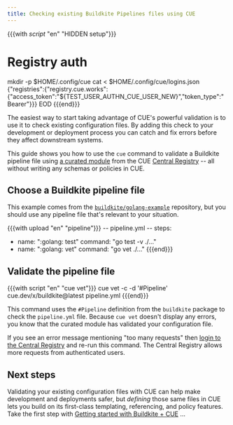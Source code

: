 ```yaml
---
title: Checking existing Buildkite Pipelines files using CUE
---
```


{{{with _script_ "en" "HIDDEN setup"}}}
# Registry auth
mkdir -p $HOME/.config/cue
cat <<EOD > $HOME/.config/cue/logins.json
{"registries":{"registry.cue.works":{"access_token":"${TEST_USER_AUTHN_CUE_USER_NEW}","token_type":"Bearer"}}}
EOD
{{{end}}}

The easiest way to start taking advantage of CUE's powerful validation is to
use it to check existing configuration files.
By adding this check to your development or deployment process
you can catch and fix errors before they affect downstream
systems.

This guide shows you how to use the `cue` command to validate a Buildkite
pipeline file using
[a curated module](/getting-started/buildkite-pipelines/) from the
CUE [Central Registry](https://registry.cue.works) -- all without writing any
schemas or policies in CUE.

<!--more-->

## Choose a Buildkite pipeline file

This example comes from the
[`buildkite/golang-example`](https://github.com/buildkite/golang-example)
repository, but you should use any pipeline file that's relevant to your
situation.

{{{with upload "en" "pipeline"}}}
-- pipeline.yml --
steps:
  - name: ":golang: test"
    command: "go test -v ./..."
  - name: ":golang: vet"
    command: "go vet ./..."
{{{end}}}

## Validate the pipeline file

{{{with script "en" "cue vet"}}}
cue vet -c -d '#Pipeline' cue.dev/x/buildkite@latest pipeline.yml
{{{end}}}

This command uses the `#Pipeline` definition from the `buildkite` package to
check the `pipeline.yml` file. Because `cue vet` doesn't display any errors,
you know that the curated module has validated your configuration file.

If you see an error message mentioning "too many requests" then
[login to the Central Registry](../login-central-registry.md)
and re-run this command.
The Central Registry allows more requests from authenticated users.

## Next steps

Validating your existing configuration files with CUE can help make development
and deployments safer, but *defining* those same files in CUE lets you build on
its first-class templating, referencing, and policy features. Take the first
step with
[Getting started with Buildkite + CUE](../getting-started-with-buildkite-cue/index.md)
...

